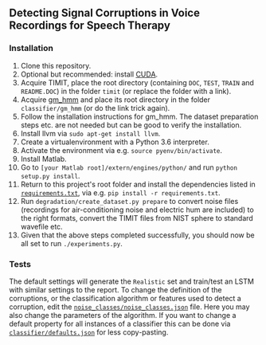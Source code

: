 ## Detecting Signal Corruptions in Voice Recordings for Speech Therapy

### Installation

1. Clone this repository.
2. Optional but recommended: install [CUDA](https://docs.nvidia.com/cuda/cuda-installation-guide-linux/index.html).
3. Acquire TIMIT, place the root directory (containing `DOC`, `TEST`, `TRAIN` and `README.DOC`) in the folder `timit` (or replace the folder with a link).
4. Acquire [gm_hmm](https://github.com/FirstHandScientist/genhmm) and place its root directory in the folder `classifier/gm_hmm` (or do the link trick again).
5. Follow the installation instructions for gm_hmm. The dataset preparation steps etc. are not needed but can be good to verify the installation.
6. Install llvm via `sudo apt-get install llvm`.
7. Create a virtualenvironment with a Python 3.6 interpreter.
9. Activate the environment via e.g. `source pyenv/bin/activate`.
10. Install Matlab.
11. Go to `[your Matlab root]/extern/engines/python/` and run `python setup.py install`.
12. Return to this project's root folder and install the dependencies listed in [`requirements.txt`](requirements.txt), via e.g. `pip install -r requirements.txt`.
13. Run `degradation/create_dataset.py prepare` to convert noise files (recordings for air-conditioning noise and electric hum are included) to the right formats, convert the TIMIT files from NIST sphere to standard wavefile etc.
14. Given that the above steps completed successfully, you should now be all set to run `./experiments.py`.

### Tests
The default settings will generate the `Realistic` set and train/test an LSTM with similar settings to the report. To change the definition of the corruptions, or the classification algorithm or features used to detect a corruption, edit the [`noise_classes/noise_classes.json`](noise_classes/noise_classes.json) file. Here you may also change the parameters of the algorithm. If you want to change a default property for all instances of a classifier this can be done via [`classifier/defaults.json`](classifier/defaults.json) for less copy-pasting.
